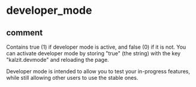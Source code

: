 # developer_mode
## comment

Contains true (1) if developer mode is active, and false (0) if it is not.
You can activate developer mode by storing "true" (the string) with the key "kalzit.devmode" and reloading the page.

Developer mode is intended to allow you to test your in-progress features, while still allowing other users to use the stable ones.